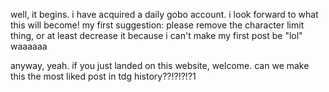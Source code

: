 well, it begins. i have acquired a daily gobo account. i look forward to what this will become! my first suggestion: please remove the character limit thing, or at least decrease it because i can't make my first post be "lol" waaaaaa

anyway, yeah. if you just landed on this website, welcome. can we make this the most liked post in tdg history??!?!?!?1